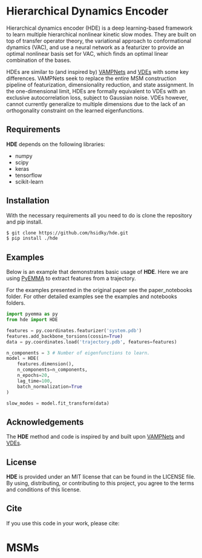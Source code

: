 # Hierarchical Dynamics Encoder
Hierarchical dynamics encoder (HDE) is a deep learning-based
framework to learn multiple hierarchical nonlinear kinetic slow modes.
They are built on top of transfer operator theory, the variational 
approach to conformational dynamics (VAC), and use a neural network as a
featurizer to provide an optimal nonlinear basis set for VAC, which
finds an optimal linear combination of the bases.

HDEs are similar to (and inspired by) [VAMPNets](https://github.com/markovmodel/deeptime)
and [VDEs](https://github.com/msmbuilder/vde) with some key differences. 
VAMPNets seek to replace the entire MSM construction pipeline of
featurization, dimensionality reduction, and state assignment. 
In the one-dimensional limit, HDEs are formally equivalent to 
VDEs with an exclusive autocorrelation loss, subject to Gaussian noise.
VDEs however, cannot currently generalize to multiple dimensions due to
the lack of an orthogonality constraint on the learned eigenfunctions. 

## Requirements 

**HDE** depends on the following libraries:

 - numpy 
 - scipy
 - keras 
 - tensorflow 
 - scikit-learn

## Installation 

With the necessary requirements all you need to do is clone the
repository and pip install. 

```bash
$ git clone https://github.com/hsidky/hde.git
$ pip install ./hde
```

## Examples 

Below is an example that demonstrates basic usage of **HDE**. Here we are using 
[PyEMMA](http://emma-project.org/latest/) to extract features from a trajectory. 

For the examples presented in the original paper see the paper_notebooks folder.
For other detailed examples see the examples and notebooks folders.

```python 
import pyemma as py
from hde import HDE 

features = py.coordinates.featurizer('system.pdb')
features.add_backbone_torsions(cossin=True)
data = py.coordinates.load('trajectory.pdb', features=features)

n_components = 3 # Number of eigenfunctions to learn.
model = HDE(
    features.dimension(), 
    n_components=n_components, 
    n_epochs=20, 
    lag_time=100,
    batch_normalization=True
)

slow_modes = model.fit_transform(data)
```

## <a name="ack"></a> Acknowledgements 

The **HDE** method and code is inspired by and built upon [VAMPNets](https://github.com/markovmodel/deeptime) and 
[VDEs](https://github.com/msmbuilder/vde).

## License 

**HDE** is provided under an MIT license that can be found in the LICENSE file. By using, distributing, or contributing to this project, you agree to the terms and conditions of this license.

## Cite

If you use this code in your work, please cite: 
# MSMs
